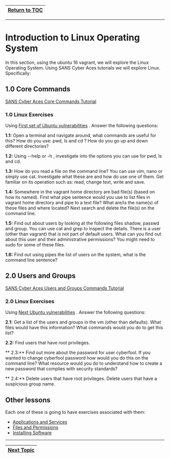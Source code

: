 |[Return to TOC](00-Table-of-Contents.md)|
|---|

---

# Introduction to Linux Operating System

In this section, using the ubuntu 16 vagrant, we will explore the Linux Operating
System. Using SANS Cyber Aces tutorials we will explore Linux. Specifically:

## 1.0 Core Commands
[SANS Cyber Aces Core Commands Tutorial](https://tutorials.cyberaces.org/tutorials/view/1-1-3.html)

### 1.0 Linux Exercises
Using [First set of Ubuntu vulnerabilities](01_ubu16_vagrant) . Answer the
following questions:

**1.1:**
Open a terminal and navigate around, what commands are useful for this? How
do you use: pwd, ls and cd ? How do you go up and down different directories?

**1.2:**
Using --help or -h , investigate into the options you can use for pwd, ls
and cd.

**1.3:**
How do you read a file on the command line? You can use vim, nano or 
simply use cat. Investigate what these are and how do use one of them. Get
familiar on its operation such as: read, change text, write and save.

**1.4:**
Somewhere in the vagrant home directory are bad file(s) (based on how its
named). First what pipe sentence would you use to list files in vagrant
home directory and pipe to a text file? What are/is the name(s) of these
files and where located? Next search and delete the file(s) on the 
command line. 

**1.5:**
Find out about users by looking at the following files shadow, passwd and 
group. You can use cat and grep to inspect the details. There is a user
(other than vagrant) that is not part of default users. What can you find
out about this user and their administrative permissions? You might need
to sudo for some of these files.

**1.6:**
Find out using pipes the list of users on the system, what is the 
command line sentence? 

## 2.0 Users and Groups
[SANS Cyber Aces Users and Groups Commands Tutorial](https://tutorials.cyberaces.org/tutorials/view/1-1-4.html)

### 2.0 Linux Exercises
Using [Next Ubuntu vulnerabilities](02_ubu16_vagrant) . Answer the
following questions:

**2.1:**
Get a list of the users and groups in the vm (other than defaults). What files would have this 
information? What commands would you do to get this list?

**2.2:**
Find users that have root privileges. 

** 2.3:**
Find out more about the password for user cyberfool. If you wanted to change cyberfool
password how would you do this on the command line? What resource would you do to
understand how to create a new password that complies with security standards?

** 2.4:**
Delete users that have root privileges. Delete users that have a suspicious group
name.

## Other lessons
Each one of these is going to have exercises associated with them:

* [Applications and Services](https://tutorials.cyberaces.org/tutorials/view/1-1-5.html)
* [Files and Permissions](https://tutorials.cyberaces.org/tutorials/view/1-1-6.html)
* [Installing Software](https://tutorials.cyberaces.org/tutorials/view/1-1-7.html) 

---

|[Next Topic](03_bash_scripting.md)|
|---|
